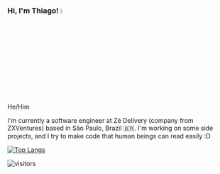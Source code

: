 ### Hi, I'm Thiago! <img src="https://media.giphy.com/media/hvRJCLFzcasrR4ia7z/giphy.gif" width="5%">
He/Him 

I'm currently a software engineer at Zé Delivery (company from ZXVentures) based in São Paulo, Brazil 🇧🇷. I'm working on some side projects, and I try to make code that human beings can read easily :D

[![Top Langs](https://github-readme-stats.vercel.app/api/top-langs/?username=pereirathi)](https://github.com/anuraghazra/github-readme-stats)

<p><img src="https://visitor-badge.glitch.me/badge?page_id=pereirathi.pereirathi" alt="visitors"></p>
